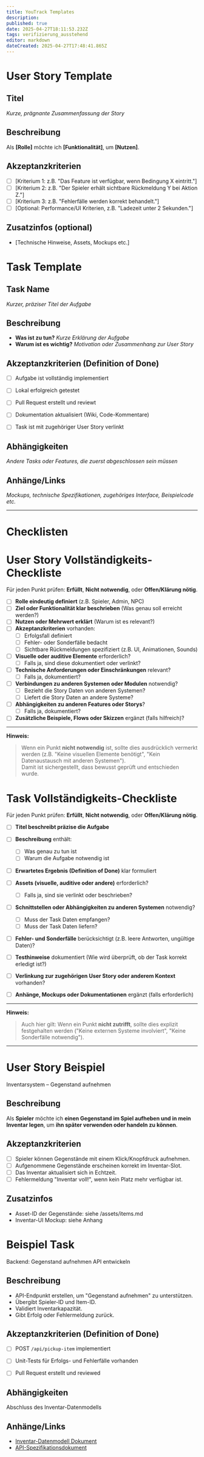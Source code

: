 ```yaml
---
title: YouTrack Templates
description: 
published: true
date: 2025-04-27T18:11:53.232Z
tags: verifizierung_ausstehend
editor: markdown
dateCreated: 2025-04-27T17:48:41.865Z
---
```


# User Story Template

## Titel
_Kurze, prägnante Zusammenfassung der Story_

## Beschreibung
Als **[Rolle]**
möchte ich **[Funktionalität]**,
um **[Nutzen]**.

## Akzeptanzkriterien
- [ ] [Kriterium 1: z.B. "Das Feature ist verfügbar, wenn Bedingung X eintritt."]
- [ ] [Kriterium 2: z.B. "Der Spieler erhält sichtbare Rückmeldung Y bei Aktion Z."]
- [ ] [Kriterium 3: z.B. "Fehlerfälle werden korrekt behandelt."]
- [ ] [Optional: Performance/UI Kriterien, z.B. "Ladezeit unter 2 Sekunden."]

## Zusatzinfos (optional)
- [Technische Hinweise, Assets, Mockups etc.]



# Task Template

## Task Name
_Kurzer, präziser Titel der Aufgabe_

## Beschreibung
- **Was ist zu tun?**
  _Kurze Erklärung der Aufgabe_
- **Warum ist es wichtig?**
  _Motivation oder Zusammenhang zur User Story_

## Akzeptanzkriterien (Definition of Done)
- [ ] Aufgabe ist vollständig implementiert
- [ ] Lokal erfolgreich getestet
- [ ] Pull Request erstellt und reviewt
- [ ] Dokumentation aktualisiert (Wiki, Code-Kommentare)
- [ ] Task ist mit zugehöriger User Story verlinkt


## Abhängigkeiten
_Andere Tasks oder Features, die zuerst abgeschlossen sein müssen_

## Anhänge/Links
_Mockups, technische Spezifikationen, zugehöriges Interface, Beispielcode etc._


---
# Checklisten
# User Story Vollständigkeits-Checkliste

Für jeden Punkt prüfen: **Erfüllt**, **Nicht notwendig**, oder **Offen/Klärung nötig**.

- [ ] **Rolle eindeutig definiert** (z.B. Spieler, Admin, NPC)
- [ ] **Ziel oder Funktionalität klar beschrieben** (Was genau soll erreicht werden?)
- [ ] **Nutzen oder Mehrwert erklärt** (Warum ist es relevant?)
- [ ] **Akzeptanzkriterien** vorhanden:
  - [ ] Erfolgsfall definiert
  - [ ] Fehler- oder Sonderfälle bedacht
  - [ ] Sichtbare Rückmeldungen spezifiziert (z.B. UI, Animationen, Sounds)

- [ ] **Visuelle oder auditive Elemente** erforderlich?
  - [ ] Falls ja, sind diese dokumentiert oder verlinkt?

- [ ] **Technische Anforderungen oder Einschränkungen** relevant?
  - [ ] Falls ja, dokumentiert?

- [ ] **Verbindungen zu anderen Systemen oder Modulen** notwendig?
  - [ ] Bezieht die Story Daten von anderen Systemen?
  - [ ] Liefert die Story Daten an andere Systeme?

- [ ] **Abhängigkeiten zu anderen Features oder Storys**?
  - [ ] Falls ja, dokumentiert?

- [ ] **Zusätzliche Beispiele, Flows oder Skizzen** ergänzt (falls hilfreich)?

---

**Hinweis:**  
> Wenn ein Punkt **nicht notwendig** ist, sollte dies ausdrücklich vermerkt werden (z.B. "Keine visuellen Elemente benötigt", "Kein Datenaustausch mit anderen Systemen").  
> Damit ist sichergestellt, dass bewusst geprüft und entschieden wurde.


# Task Vollständigkeits-Checkliste

Für jeden Punkt prüfen: **Erfüllt**, **Nicht notwendig**, oder **Offen/Klärung nötig**.

- [ ] **Titel beschreibt präzise die Aufgabe**

- [ ] **Beschreibung** enthält:
  - [ ] Was genau zu tun ist
  - [ ] Warum die Aufgabe notwendig ist

- [ ] **Erwartetes Ergebnis (Definition of Done)** klar formuliert

- [ ] **Assets (visuelle, auditive oder andere)** erforderlich?
  - [ ] Falls ja, sind sie verlinkt oder beschrieben?

- [ ] **Schnittstellen oder Abhängigkeiten zu anderen Systemen** notwendig?
  - [ ] Muss der Task Daten empfangen?
  - [ ] Muss der Task Daten liefern?

- [ ] **Fehler- und Sonderfälle** berücksichtigt (z.B. leere Antworten, ungültige Daten)?

- [ ] **Testhinweise** dokumentiert (Wie wird überprüft, ob der Task korrekt erledigt ist?)

- [ ] **Verlinkung zur zugehörigen User Story oder anderem Kontext** vorhanden?

- [ ] **Anhänge, Mockups oder Dokumentationen** ergänzt (falls erforderlich)

---

**Hinweis:**  
> Auch hier gilt: Wenn ein Punkt **nicht zutrifft**, sollte dies explizit festgehalten werden ("Keine externen Systeme involviert", "Keine Sonderfälle notwendig").



---

# User Story Beispiel
Inventarsystem – Gegenstand aufnehmen

## Beschreibung
Als **Spieler**
möchte ich **einen Gegenstand im Spiel aufheben und in mein Inventar legen**,
um **ihn später verwenden oder handeln zu können**.

## Akzeptanzkriterien
- [ ] Spieler können Gegenstände mit einem Klick/Knopfdruck aufnehmen.
- [ ] Aufgenommene Gegenstände erscheinen korrekt im Inventar-Slot.
- [ ] Das Inventar aktualisiert sich in Echtzeit.
- [ ] Fehlermeldung "Inventar voll!", wenn kein Platz mehr verfügbar ist.

## Zusatzinfos
- Asset-ID der Gegenstände: siehe /assets/items.md
- Inventar-UI Mockup: siehe Anhang


# Beispiel Task
Backend: Gegenstand aufnehmen API entwickeln

## Beschreibung
- API-Endpunkt erstellen, um "Gegenstand aufnehmen" zu unterstützen.
- Übergibt Spieler-ID und Item-ID.
- Validiert Inventarkapazität.
- Gibt Erfolg oder Fehlermeldung zurück.

## Akzeptanzkriterien (Definition of Done)
- [ ] POST `/api/pickup-item` implementiert
- [ ] Unit-Tests für Erfolgs- und Fehlerfälle vorhanden
- [ ] Pull Request erstellt und reviewed


## Abhängigkeiten
Abschluss des Inventar-Datenmodells

## Anhänge/Links
- [Inventar-Datenmodell Dokument](https://...)
- [API-Spezifikationsdokument](https://...)

